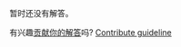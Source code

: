 
暂时还没有解答。

有兴趣[贡献你的解答](https://github.com/BFEdev/BFE.dev-solutions/blob/main/quiz/banana_zh.md)吗? [Contribute guideline](https://github.com/BFEdev/BFE.dev-solutions#how-to-contribute)
